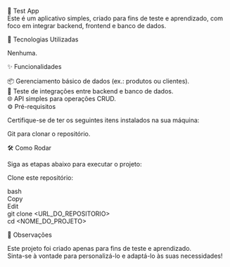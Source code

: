 📱 Test App<br>
Este é um aplicativo simples, criado para fins de teste e aprendizado, com foco em integrar backend, frontend e banco de dados.

🚀 Tecnologias Utilizadas

Nenhuma.

✨ Funcionalidades

📦 Gerenciamento básico de dados (ex.: produtos ou clientes).<br>
🔄 Teste de integrações entre backend e banco de dados.<br>
🌐 API simples para operações CRUD.<br>
⚙️ Pré-requisitos<br>

Certifique-se de ter os seguintes itens instalados na sua máquina:

Git para clonar o repositório.

🛠️ Como Rodar

Siga as etapas abaixo para executar o projeto:

Clone este repositório:

bash<br>
Copy<br>
Edit<br>
git clone <URL_DO_REPOSITORIO><br>
cd <NOME_DO_PROJETO><br>


📄 Observações

Este projeto foi criado apenas para fins de teste e aprendizado.<br>
Sinta-se à vontade para personalizá-lo e adaptá-lo às suas necessidades!<br>
